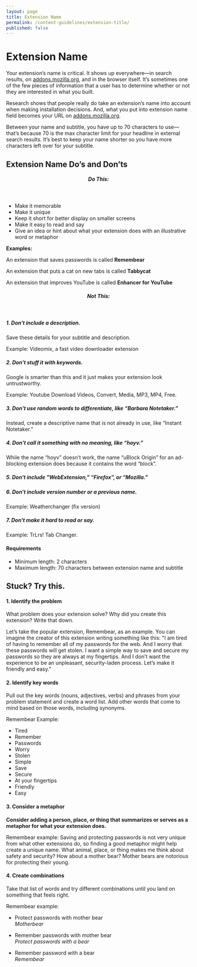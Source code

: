 ```yaml
---
layout: page
title: Extension Name
permalink: /content-guidelines/extension-title/
published: false
---
```


# Extension Name

Your extension’s name is critical. It shows up everywhere—in search results, on [addons.mozilla.org](https://addons.mozilla.org 'addons.mozilla.org'), and in the browser itself. It’s sometimes one of the few pieces of information that a user has to determine whether or not they are interested in what you built.

Research shows that people really do take an extension’s name into account when making installation decisions. And, what you put into extension name field becomes your URL on [addons.mozilla.org](https://addons.mozilla.org 'addons.mozilla.org').

Between your name and subtitle, you have up to 70 characters to use—that’s because 70 is the max character limit for your headline in external search results. It’s best to keep your name shorter so you have more characters left over for your subtitle.

## Extension Name Do’s and Don’ts

<!-- Do this -->
<section class="do-this" markdown="1"><header><h5>Do This:</h5></header>

- Make it memorable
- Make it unique
- Keep it short for better display on smaller screens
- Make it easy to read and say
- Give an idea or hint about what your extension does with an illustrative word or metaphor

<!-- Example (Block) -->

**Examples:**

<div class="example" markdown="1">

An extension that saves passwords is called **Remembear**

An extension that puts a cat on new tabs is called **Tabbycat**

An extension that improves YouTube is called **Enhancer for YouTube**

</div>
<!-- END: Example (Block) -->
</section>
<!-- END: Do this -->

<!-- Not this -->
<section class="not-this" markdown="1"><header><h5>Not This:</h5></header>

##### 1. Don't include a description.

Save these details for your subtitle and description.

<!-- Example (Inline) -->

<span class="example">Example: Videomix, a fast video downloader extension</span>

<!-- END: Example (Inline) -->

##### 2. Don't stuff it with keywords.

Google is smarter than this and it just makes your extension look untrustworthy.

<!-- Example (Inline) -->

<span class="example">Example: Youtube Download Videos, Convert, Media, MP3, MP4, Free.</span>

<!-- END: Example (Inline) -->

##### 3. Don't use random words to differentiate, like “Barbara Notetaker.”

Instead, create a descriptive name that is not already in use, like “Instant Notetaker.”

##### 4. Don't call it something with no meaning, like “hoyv.”

While the name “hoyv” doesn’t work, the name “uBlock Origin” for an ad-blocking extension does because it contains the word “block”.

##### 5. Don't include "WebExtension," “Firefox”, or “Mozilla."

##### 6. Don't include version number or a previous name.

<!-- Example (Inline) -->

<span class="example">Example: Weatherchanger (fix version)</span>

<!-- END: Example (Inline) -->

##### 7. Don't make it hard to read or say.

<!-- Example (Inline) -->

<span class="example">Example: TrLrs! Tab Changer.</span>

<!-- END: Example (Inline) -->

<section class="tile" markdown="1">

#### Requirements

- Minimum length: 2 characters
- Maximum length: 70 characters between extension name and subtitle

</section>
<!-- END: Tile -->

## Stuck? Try this.

#### 1. Identify the problem

What problem does your extension solve? Why did you create this extension? Write that down.

Let’s take the popular extension, Remembear, as an example. You can imagine the creator of this extension writing something like this: "I am tired of having to remember all of my passwords for the web. And I worry that these passwords will get stolen. I want a simple way to save and secure my passwords so they are always at my fingertips. And I don’t want the experience to be an unpleasant, security-laden process. Let’s make it friendly and easy."

#### 2. Identify key words

Pull out the key words (nouns, adjectives, verbs) and phrases from your problem statement and create a word list. Add other words that come to mind based on those words, including synonyms.

Remembear Example:

- Tired
- Remember
- Passwords
- Worry
- Stolen
- Simple
- Save
- Secure
- At your fingertips
- Friendly
- Easy

#### 3. Consider a metaphor

**Consider adding a person, place, or thing that summarizes or serves as a metaphor for what your extension does.**

Remembear example: Saving and protecting passwords is not very unique from what other extensions do, so finding a good metaphor might help create a unique name. What animal, place, or thing makes me think about safety and security? How about a mother bear? Mother bears are notorious for protecting their young.

#### 4. Create combinations

Take that list of words and try different combinations until you land on something that feels right.

Remembear example:

- Protect passwords with mother bear    
_Motherbear_

- Remember passwords with mother bear  
_Protect passwords with a bear_

- Remember password with a bear  
_Remembear_
